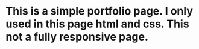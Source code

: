 # This is a simple portfolio page. I only used in this page html and css. This not a fully responsive page.
